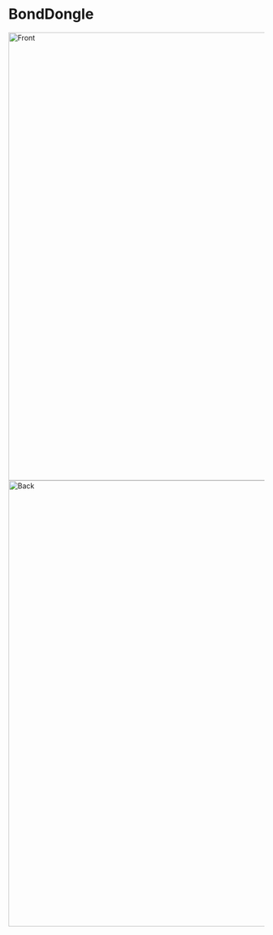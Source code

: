 # BondDongle
<img width="881" alt="Front" src="https://github.com/user-attachments/assets/2ef518f4-6c17-4b4f-aac6-64184ecc334e" />
<img width="877" alt="Back" src="https://github.com/user-attachments/assets/967e3055-d7ff-42e7-baf2-90a012b0144d" />
